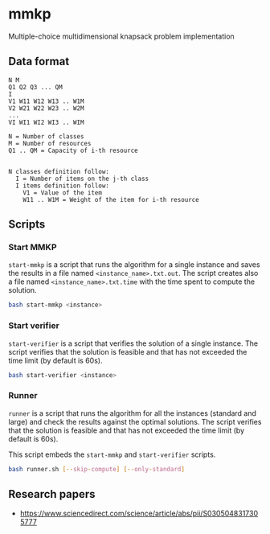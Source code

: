 # mmkp

Multiple-choice multidimensional knapsack problem implementation

## Data format

```text
N M 
Q1 Q2 Q3 ... QM
I
V1 W11 W12 W13 .. W1M
V2 W21 W22 W23 .. W2M
...
VI WI1 WI2 WI3 .. WIM

N = Number of classes 
M = Number of resources
Q1 .. QM = Capacity of i-th resource


N classes definition follow:
  I = Number of items on the j-th class
  I items definition follow:
    V1 = Value of the item
    W11 .. W1M = Weight of the item for i-th resource
```

## Scripts

### Start MMKP

`start-mmkp` is a script that runs the algorithm for a single instance and saves the results in a file named `<instance_name>.txt.out`. The script creates also a file named `<instance_name>.txt.time` with the time spent to compute the solution.

```bash
bash start-mmkp <instance>
```

### Start verifier

`start-verifier` is a script that verifies the solution of a single instance. The script verifies that the solution is feasible and that has not exceeded the time limit (by default is 60s).

```bash
bash start-verifier <instance>
```

### Runner

`runner` is a script that runs the algorithm for all the instances (standard and large) and check the results against the optimal solutions. The script verifies that the solution is feasible and that has not exceeded the time limit (by default is 60s).

This script embeds the `start-mmkp` and `start-verifier` scripts.

```bash
bash runner.sh [--skip-compute] [--only-standard]
```

## Research papers

- https://www.sciencedirect.com/science/article/abs/pii/S0305048317305777